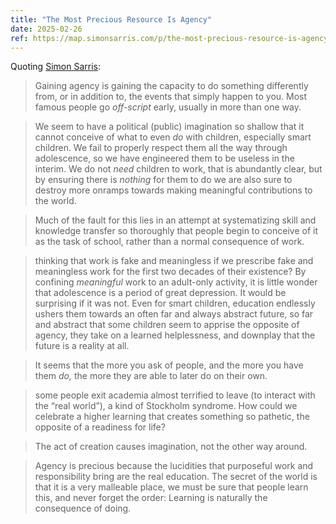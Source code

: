 ```yaml
---
title: "The Most Precious Resource Is Agency"
date: 2025-02-26
ref: https://map.simonsarris.com/p/the-most-precious-resource-is-agency
---
```



Quoting [Simon Sarris](https://map.simonsarris.com/p/the-most-precious-resource-is-agency):

> Gaining agency is gaining the capacity to do something differently from, or in addition to, the events that simply happen to you. Most famous people go *off-script* early, usually in more than one way.

> We seem to have a political (public) imagination so shallow that it cannot conceive of what to even *do* with children, especially smart children. We fail to properly respect them all the way through adolescence, so we have engineered them to be useless in the interim. We do not *need* children to work, that is abundantly clear, but by ensuring there is *nothing* for them to do we are also sure to destroy more onramps towards making meaningful contributions to the world.

> Much of the fault for this lies in an attempt at systematizing skill and knowledge transfer so thoroughly that people begin to conceive of it as the task of school, rather than a normal consequence of work.

> thinking that work is fake and meaningless if we prescribe fake and meaningless work for the first two decades of their existence? By confining *meaningful* work to an adult-only activity, it is little wonder that adolescence is a period of great depression. It would be surprising if it was not. Even for smart children, education endlessly ushers them towards an often far and always abstract future, so far and abstract that some children seem to apprise the opposite of agency, they take on a learned helplessness, and downplay that the future is a reality at all.

> It seems that the more you ask of people, and the more you have them *do,* the more they are able to later do on their own.

> some people exit academia almost terrified to leave (to interact with the “real world”), a kind of Stockholm syndrome. How could we celebrate a higher learning that creates something so pathetic, the opposite of a readiness for life?

> The act of creation causes imagination, not the other way around.

> Agency is precious because the lucidities that purposeful work and responsibility bring are the real education. The secret of the world is that it is a very malleable place, we must be sure that people learn this, and never forget the order: Learning is naturally the consequence of doing.